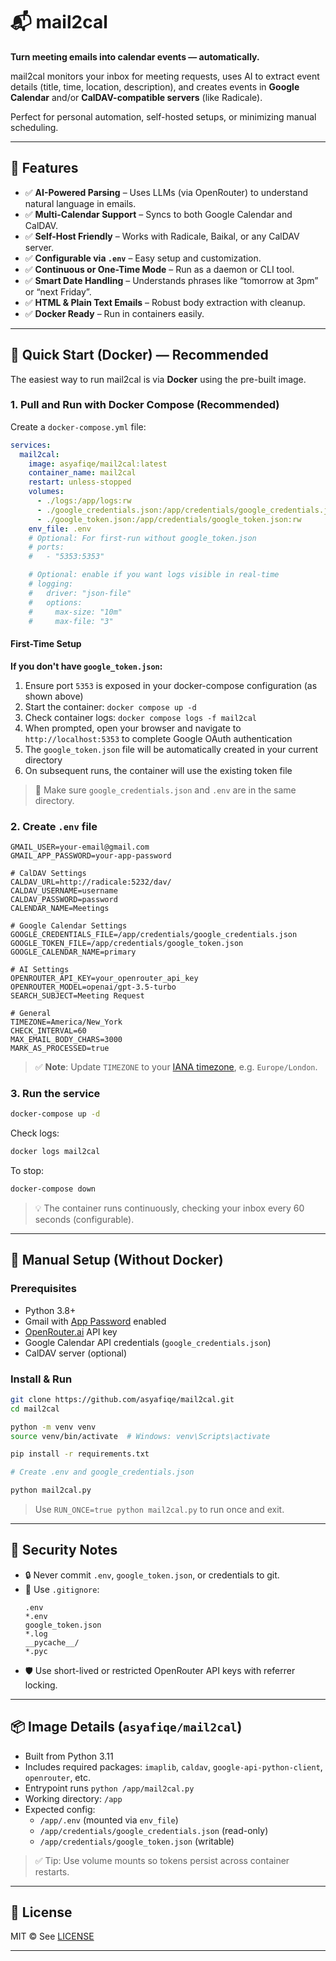 # 📬 mail2cal

**Turn meeting emails into calendar events — automatically.**

mail2cal monitors your inbox for meeting requests, uses AI to extract event details (title, time, location, description), and creates events in **Google Calendar** and/or **CalDAV-compatible servers** (like Radicale).

Perfect for personal automation, self-hosted setups, or minimizing manual scheduling.

---

## 🌟 Features

- ✅ **AI-Powered Parsing** – Uses LLMs (via OpenRouter) to understand natural language in emails.
- ✅ **Multi-Calendar Support** – Syncs to both Google Calendar and CalDAV.
- ✅ **Self-Host Friendly** – Works with Radicale, Baikal, or any CalDAV server.
- ✅ **Configurable via `.env`** – Easy setup and customization.
- ✅ **Continuous or One-Time Mode** – Run as a daemon or CLI tool.
- ✅ **Smart Date Handling** – Understands phrases like “tomorrow at 3pm” or “next Friday”.
- ✅ **HTML & Plain Text Emails** – Robust body extraction with cleanup.
- ✅ **Docker Ready** – Run in containers easily.

---

## 🚀 Quick Start (Docker) — Recommended

The easiest way to run mail2cal is via **Docker** using the pre-built image.

### 1. Pull and Run with Docker Compose (Recommended)

Create a `docker-compose.yml` file:

```yaml
services:
  mail2cal:
    image: asyafiqe/mail2cal:latest
    container_name: mail2cal
    restart: unless-stopped
    volumes:
      - ./logs:/app/logs:rw
      - ./google_credentials.json:/app/credentials/google_credentials.json:ro
      - ./google_token.json:/app/credentials/google_token.json:rw
    env_file: .env
    # Optional: For first-run without google_token.json
    # ports:
    #   - "5353:5353"

    # Optional: enable if you want logs visible in real-time
    # logging:
    #   driver: "json-file"
    #   options:
    #     max-size: "10m"
    #     max-file: "3"
```
#### First-Time Setup

**If you don't have `google_token.json`:**
1. Ensure port `5353` is exposed in your docker-compose configuration (as shown above)
2. Start the container: `docker compose up -d`
3. Check container logs: `docker compose logs -f mail2cal`
4. When prompted, open your browser and navigate to `http://localhost:5353` to complete Google OAuth authentication
5. The `google_token.json` file will be automatically created in your current directory
6. On subsequent runs, the container will use the existing token file
     

> 🔹 Make sure `google_credentials.json` and `.env` are in the same directory.

### 2. Create `.env` file

```env
GMAIL_USER=your-email@gmail.com
GMAIL_APP_PASSWORD=your-app-password

# CalDAV Settings
CALDAV_URL=http://radicale:5232/dav/
CALDAV_USERNAME=username
CALDAV_PASSWORD=password
CALENDAR_NAME=Meetings

# Google Calendar Settings
GOOGLE_CREDENTIALS_FILE=/app/credentials/google_credentials.json
GOOGLE_TOKEN_FILE=/app/credentials/google_token.json
GOOGLE_CALENDAR_NAME=primary

# AI Settings
OPENROUTER_API_KEY=your_openrouter_api_key
OPENROUTER_MODEL=openai/gpt-3.5-turbo
SEARCH_SUBJECT=Meeting Request

# General
TIMEZONE=America/New_York
CHECK_INTERVAL=60
MAX_EMAIL_BODY_CHARS=3000
MARK_AS_PROCESSED=true
```

> ✅ **Note**: Update `TIMEZONE` to your [IANA timezone](https://en.wikipedia.org/wiki/List_of_tz_database_time_zones), e.g. `Europe/London`.

### 3. Run the service

```bash
docker-compose up -d
```

Check logs:

```bash
docker logs mail2cal
```

To stop:

```bash
docker-compose down
```

> 💡 The container runs continuously, checking your inbox every 60 seconds (configurable).

---

## 🔧 Manual Setup (Without Docker)

### Prerequisites

- Python 3.8+
- Gmail with [App Password](https://myaccount.google.com/apppasswords) enabled
- [OpenRouter.ai](https://openrouter.ai) API key
- Google Calendar API credentials (`google_credentials.json`)
- CalDAV server (optional)

### Install & Run

```bash
git clone https://github.com/asyafiqe/mail2cal.git
cd mail2cal

python -m venv venv
source venv/bin/activate  # Windows: venv\Scripts\activate

pip install -r requirements.txt

# Create .env and google_credentials.json

python mail2cal.py
```

> Use `RUN_ONCE=true python mail2cal.py` to run once and exit.

---

## 🔐 Security Notes

- 🔒 Never commit `.env`, `google_token.json`, or credentials to git.
- 📂 Use `.gitignore`:
  ```gitignore
  .env
  *.env
  google_token.json
  *.log
  __pycache__/
  *.pyc
  ```
- 🛡️ Use short-lived or restricted OpenRouter API keys with referrer locking.

---

## 📦 Image Details (`asyafiqe/mail2cal`)

- Built from Python 3.11
- Includes required packages: `imaplib`, `caldav`, `google-api-python-client`, `openrouter`, etc.
- Entrypoint runs `python /app/mail2cal.py`
- Working directory: `/app`
- Expected config:
  - `/app/.env` (mounted via `env_file`)
  - `/app/credentials/google_credentials.json` (read-only)
  - `/app/credentials/google_token.json` (writable)

> ✅ Tip: Use volume mounts so tokens persist across container restarts.

---

## 📄 License

MIT © See [LICENSE](LICENSE)

---
